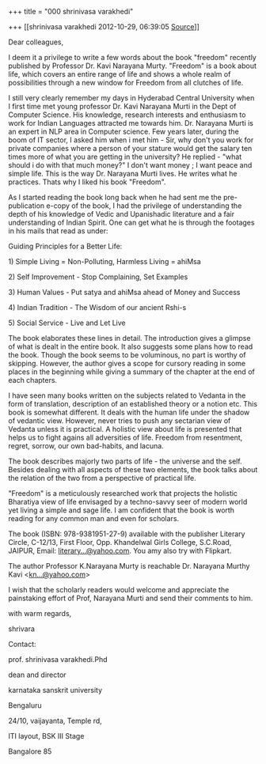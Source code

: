 +++
title = "000 shrinivasa varakhedi"

+++
[[shrinivasa varakhedi	2012-10-29, 06:39:05 [Source](https://groups.google.com/g/bvparishat/c/hcFbHqZ7mZ4)]]



Dear colleagues,

  

I deem it a privilege to write a few words about the book "freedom" recently published by Professor Dr. Kavi Narayana Murty. "Freedom" is a book about life, which covers an entire range of life and shows a whole realm of possibilities through a new window for Freedom from all clutches of life.

  

I still very clearly remember my days in Hyderabad Central University when I first time met young professor Dr. Kavi Narayana Murti in the Dept of Computer Science. His knowledge, research interests and enthusiasm to work for Indian Languages attracted me towards him. Dr. Narayana Murti is an expert in NLP area in Computer science. Few years later, during the boom of IT sector, I asked him when i met him - Sir, why don't you work for private companies where a person of your stature would get the salary ten times more of what you are getting in the university? He replied - "what should i do with that much money?" I don't want money ; I want peace and simple life. This is the way Dr. Narayana Murti lives. He writes what he practices. Thats why I liked his book "Freedom".

  

As I started reading the book long back when he had sent me the pre-publication e-copy of the book, I had the privilege of understanding the depth of his knowledge of Vedic and Upanishadic literature and a fair understanding of Indian Spirit. One can get what he is through the footages in his mails that read as under:

  

Guiding Principles for a Better Life:

1\) Simple Living = Non-Polluting, Harmless Living = ahiMsa

2\) Self Improvement - Stop Complaining, Set Examples

3\) Human Values - Put satya and ahiMsa ahead of Money and Success

4\) Indian Tradition - The Wisdom of our ancient Rshi-s

5\) Social Service - Live and Let Live

  

The book elaborates these lines in detail. The introduction gives a glimpse of what is dealt in the entire book. It also suggests some plans how to read the book. Though the book seems to be voluminous, no part is worthy of skipping. However, the author gives a scope for cursory reading in some places in the beginning while giving a summary of the chapter at the end of each chapters.

  

I have seen many books written on the subjects related to Vedanta in the form of translation, description of an established theory or a notion etc. This book is somewhat different. It deals with the human life under the shadow of vedantic view. However, never tries to push any sectarian view of Vedanta unless it is practical. A holistic view about life is presented that helps us to fight agains all adversities of life. Freedom from resentment, regret, sorrow, our own bad-habits, and lacuna.

  

The book describes majorly two parts of life - the universe and the self. Besides dealing with all aspects of these two elements, the book talks about the relation of the two from a perspective of practical life.

  

"Freedom" is a meticulously researched work that projects the holistic Bharatiya view of life envisaged by a techno-savvy seer of modern world yet living a simple and sage life. I am confident that the book is worth reading for any common man and even for scholars.

  

The book (ISBN: 978-9381951-27-9) available with the publisher Literary Circle, C-12/13, First Floor, Opp. Khandelwal Girls College, S.C.Road, JAIPUR, Email: [literary...@yahoo.com](). You amy also try with Flipkart.

  

The author Professor K.Narayana Murty is reachable Dr. Narayana Murthy Kavi \<[kn...@yahoo.com]()\>

  

I wish that the scholarly readers would welcome and appreciate the painstaking effort of Prof, Narayana Murti and send their comments to him.

  

with warm regards,

shrivara

  

Contact:

prof. shrinivasa varakhedi.Phd

dean and director

karnataka sanskrit university

Bengaluru

  

24/10, vaijayanta, Temple rd,

ITI layout, BSK III Stage

Bangalore 85

  

  
  

  

